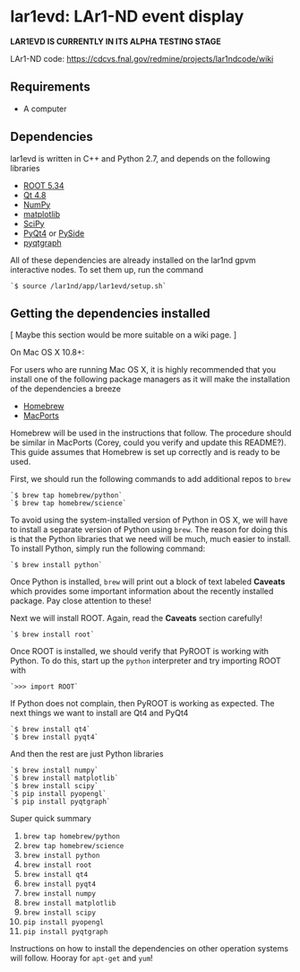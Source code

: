 lar1evd: LAr1-ND event display
==============================

**LAR1EVD IS CURRENTLY IN ITS ALPHA TESTING STAGE**

LAr1-ND code: https://cdcvs.fnal.gov/redmine/projects/lar1ndcode/wiki

Requirements
------------

- A computer

Dependencies
------------

lar1evd is written in C++ and Python 2.7, and depends on the following
libraries

- [ROOT 5.34][root]
- [Qt 4.8][qt]
- [NumPy][numpy]
- [matplotlib][matplotlib]
- [SciPy][scipy]
- [PyQt4][pyqt] or [PySide][pyside]
- [pyqtgraph][pyqtgraph]

All of these dependencies are already installed on the lar1nd gpvm
interactive nodes. To set them up, run the command

    `$ source /lar1nd/app/lar1evd/setup.sh`

Getting the dependencies installed
----------------------------------

[ Maybe this section would be more suitable on a wiki page. ]

On Mac OS X 10.8+:

For users who are running Mac OS X, it is highly recommended that you
install one of the following package managers as it will make the
installation of the dependencies a breeze

- [Homebrew][homebrew]
- [MacPorts][macports]

Homebrew will be used in the instructions that follow. The procedure
should be similar in MacPorts (Corey, could you verify and update this
README?). This guide assumes that Homebrew is set up correctly and is
ready to be used.

First, we should run the following commands to add additional repos to
`brew`

    `$ brew tap homebrew/python`
    `$ brew tap homebrew/science`

To avoid using the system-installed version of Python in OS X, we will
have to install a separate version of Python using `brew`. The reason
for doing this is that the Python libraries that we need will be much,
much easier to install. To install Python, simply run the following
command:

    `$ brew install python`

Once Python is installed, `brew` will print out a block of text labeled
**Caveats** which provides some important information about the recently
installed package. Pay close attention to these!

Next we will install ROOT. Again, read the **Caveats** section
carefully!

    `$ brew install root`

Once ROOT is installed, we should verify that PyROOT is working with
Python. To do this, start up the `python` interpreter and try importing
ROOT with

    `>>> import ROOT`

If Python does not complain, then PyROOT is working as expected. The
next things we want to install are Qt4 and PyQt4

    `$ brew install qt4`
    `$ brew install pyqt4`

And then the rest are just Python libraries

    `$ brew install numpy`
    `$ brew install matplotlib`
    `$ brew install scipy`
    `$ pip install pyopengl`
    `$ pip install pyqtgraph`

Super quick summary

1. `brew tap homebrew/python`
2. `brew tap homebrew/science`
3. `brew install python`
4. `brew install root`
5. `brew install qt4`
6. `brew install pyqt4`
7. `brew install numpy`
8. `brew install matplotlib`
9. `brew install scipy`
10. `pip install pyopengl`
11. `pip install pyqtgraph`

Instructions on how to install the dependencies on other operation
systems will follow. Hooray for `apt-get` and `yum`!

[root]:http://root.cern.ch
[qt]:https://qt-project.org
[numpy]:http://numpy.org
[matplotlib]:http://matplotlib.org
[scipy]:http://scipy.org
[pyqt]:http://riverbankcomputing.com/software/pyqt
[pyside]:http://qt-project.org/wiki/PySide
[pyqtgraph]:http://pyqtgraph.org
[homebrew]:http://brew.sh
[macports]:https://macports.org
